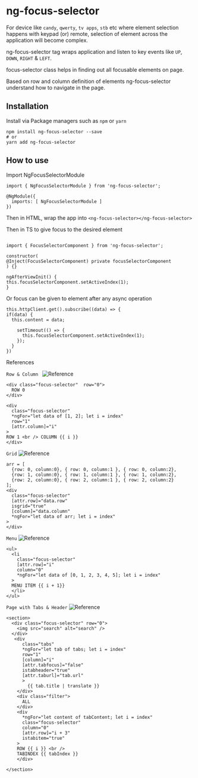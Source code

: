 # ng-focus-selector

For device like `candy`, `qwerty`, `tv apps`, `stb` etc where element selection happens with keypad (or) remote, selection of element across the application will become complex.

ng-focus-selector tag wraps application and listen to key events like `UP`, `DOWN`, `RIGHT` & `LEFT`.

focus-selector class helps in finding out all focusable elements on page.

Based on row and column definition of elements ng-focus-selector understand how to navigate in the page.

## Installation

Install via Package managers such as `npm` or `yarn`

```
npm install ng-focus-selector --save
# or
yarn add ng-focus-selector
```

## How to use

Import NgFocusSelectorModule

```
import { NgFocusSelectorModule } from 'ng-focus-selector';

@NgModule({
  imports: [ NgFocusSelectorModule ]
})
```

Then in HTML, wrap the app into `<ng-focus-selector></ng-focus-selector>`

Then in TS to give focus to the desired element

```

import { FocusSelectorComponent } from 'ng-focus-selector';

constructor(
@Inject(FocusSelectorComponent) private focusSelectorComponent
) {}

ngAfterViewInit() {
this.focusSelectorComponent.setActiveIndex(1);
}

```

Or focus can be given to element after any async operation

```
this.httpClient.get().subscribe((data) => {
if(data) {
  this.content = data;

    setTimeout(() => {
      this.focusSelectorComponent.setActiveIndex(1);
    });
  }
})
```

References

`Row & Column `
![Reference](https://user-images.githubusercontent.com/54983245/102925066-b9fd7980-44b8-11eb-94df-d3a0927098e2.gif)

```
<div class="focus-selector"  row="0">
  ROW 0
</div>

<div
  class="focus-selector"
  *ngFor="let data of [1, 2]; let i = index"
  row="1"
  [attr.column]="i"
>
ROW 1 <br /> COLUMN {{ i }}
</div>
```

`Grid`
![Reference](https://user-images.githubusercontent.com/54983245/102925147-e1ecdd00-44b8-11eb-8ff9-216e3872e40a.gif)

```
arr = [
  {row: 0, column:0}, { row: 0, column:1 }, { row: 0, column:2},
  {row: 1, column:0}, { row: 1, column:1 }, { row: 1, column:2},
  {row: 2, column:0}, { row: 2, column:1 }, { row: 2, column:2}
];
<div
  class="focus-selector"
  [attr.row]="data.row"
  isgrid="true"
  [column]="data.column"
  *ngFor="let data of arr; let i = index"
>
</div>
```

`Menu`
![Reference](https://user-images.githubusercontent.com/54983245/102925237-03e65f80-44b9-11eb-8728-5a3427483380.gif)

```
<ul>
  <li
    class="focus-selector"
    [attr.row]="i"
    column="0"
    *ngFor="let data of [0, 1, 2, 3, 4, 5]; let i = index"
  >
  MENU ITEM {{ i + 1}}
  </li>
</ul>
```

`Page with Tabs & Header`
![Reference](https://user-images.githubusercontent.com/54983245/102925309-24aeb500-44b9-11eb-82ad-43d5487dbf82.gif)

```
<section>
  <div class="focus-selector" row="0">
    <img src="search" alt="search" />
  </div>
   <div
      class="tabs"
      *ngFor="let tab of tabs; let i = index"
      row="1"
      [column]="i"
      [attr.tabfocus]="false"
      istabheader="true"
      [attr.taburl]="tab.url"
      >
        {{ tab.title | translate }}
    </div>
    <div class="filter">
      ALL
    </div>
    <div
      *ngFor="let content of tabContent; let i = index"
      class="focus-selector"
      column="0"
      [attr.row]="i + 3"
      istabitem="true"
    >
    ROW {{ i }} <br />
    TABINDEX {{ tabIndex }}
    </div>

</section>
```
